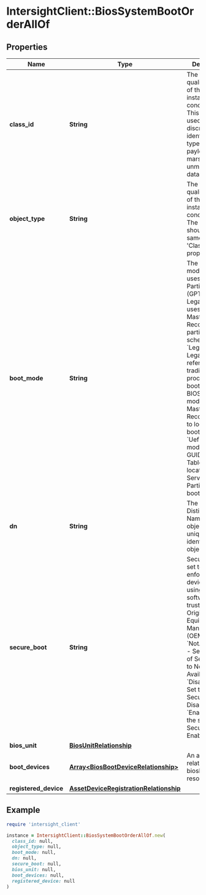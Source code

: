 # IntersightClient::BiosSystemBootOrderAllOf

## Properties

| Name | Type | Description | Notes |
| ---- | ---- | ----------- | ----- |
| **class_id** | **String** | The fully-qualified name of the instantiated, concrete type. This property is used as a discriminator to identify the type of the payload when marshaling and unmarshaling data. | [default to &#39;bios.SystemBootOrder&#39;] |
| **object_type** | **String** | The fully-qualified name of the instantiated, concrete type. The value should be the same as the &#39;ClassId&#39; property. | [default to &#39;bios.SystemBootOrder&#39;] |
| **boot_mode** | **String** | The BIOS boot mode. UEFI uses the GUID Partition Table (GPT) whereas Legacy mode uses the Master Boot Record (MBR) partitioning scheme. * &#x60;Legacy&#x60; - Legacy mode refers to the traditional process of booting from BIOS. Legacy mode uses the Master Boot Record (MBR) to locate the bootloader. * &#x60;Uefi&#x60; - UEFI mode uses the GUID Partition Table (GPT) to locate EFI Service Partitions to boot from. | [optional][readonly][default to &#39;Legacy&#39;] |
| **dn** | **String** | The Distinguished Name for this object, used to uniquely identify this object. | [optional][readonly] |
| **secure_boot** | **String** | Secure boot if set to enabled, enforces that device boots using only software that is trusted by the Original Equipment Manufacturer (OEM). * &#x60;NotAvailable&#x60; - Set the state of Secure Boot to Not Available. * &#x60;Disabled&#x60; - Set the state of Secure Boot to Disabled. * &#x60;Enabled&#x60; - Set the state of Secure Boot to Enabled. | [optional][readonly][default to &#39;NotAvailable&#39;] |
| **bios_unit** | [**BiosUnitRelationship**](BiosUnitRelationship.md) |  | [optional] |
| **boot_devices** | [**Array&lt;BiosBootDeviceRelationship&gt;**](BiosBootDeviceRelationship.md) | An array of relationships to biosBootDevice resources. | [optional][readonly] |
| **registered_device** | [**AssetDeviceRegistrationRelationship**](AssetDeviceRegistrationRelationship.md) |  | [optional] |

## Example

```ruby
require 'intersight_client'

instance = IntersightClient::BiosSystemBootOrderAllOf.new(
  class_id: null,
  object_type: null,
  boot_mode: null,
  dn: null,
  secure_boot: null,
  bios_unit: null,
  boot_devices: null,
  registered_device: null
)
```

